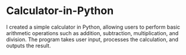 # Calculator-in-Python
I created a simple calculator in Python, allowing users to perform basic arithmetic operations such as addition, subtraction, multiplication, and division. The program takes user input, processes the calculation, and outputs the result.
